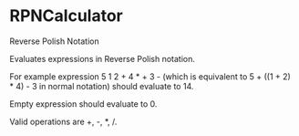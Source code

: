 # RPNCalculator
Reverse Polish Notation


Evaluates expressions in Reverse Polish notation.

For example expression 5 1 2 + 4 * + 3 - (which is equivalent to 5 + ((1 + 2) * 4) - 3 in normal notation) should evaluate to 14.

Empty expression should evaluate to 0.

Valid operations are +, -, *, /.
